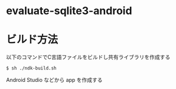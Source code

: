 # evaluate-sqlite3-android

# ビルド方法

以下のコマンドでC言語ファイルをビルドし共有ライブラリを作成する

```
$ sh ./ndk-build.sh
```

Android Studio などから app を作成する
